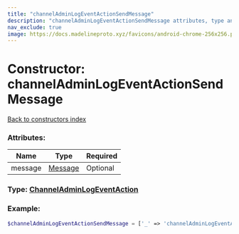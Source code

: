 ```yaml
---
title: "channelAdminLogEventActionSendMessage"
description: "channelAdminLogEventActionSendMessage attributes, type and example"
nav_exclude: true
image: https://docs.madelineproto.xyz/favicons/android-chrome-256x256.png
---
```

# Constructor: channelAdminLogEventActionSendMessage  
[Back to constructors index](/API_docs/constructors/index.md)



### Attributes:

| Name     |    Type       | Required |
|----------|---------------|----------|
|message|[Message](/API_docs/types/Message.md) | Optional|



### Type: [ChannelAdminLogEventAction](/API_docs/types/ChannelAdminLogEventAction.md)


### Example:

```php
$channelAdminLogEventActionSendMessage = ['_' => 'channelAdminLogEventActionSendMessage', 'message' => Message];
```  
